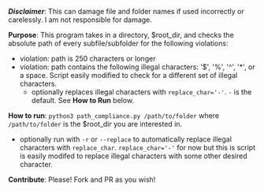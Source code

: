 ***Disclaimer***: This can damage file and folder names if used incorrectly or carelessly. I am not responsible for damage.

**Purpose**: This program takes in a directory, $root_dir, and checks the absolute path of every subfile/subfolder for the following violations:
- violation: path is 250 characters or longer
- violation: path contains the following illegal characters: '$', '%', '^', '*', or a space. Script easily modified to check for a different set of illegal characters.
  - optionally replaces illegal characters with `replace_char='-'`. `-` is the default. See **How to Run** below.

**How to run**: `python3 path_compliance.py /path/to/folder` where `/path/to/folder` is the $root_dir you are interested in.
- optionally run with `-r` or `--replace` to automatically replace illegal characters with `replace_char`. `replace_char='-'` for now but this is script is easily modifed to replace illegal characters with some other desired character.

**Contribute**: Please! Fork and PR as you wish! 
